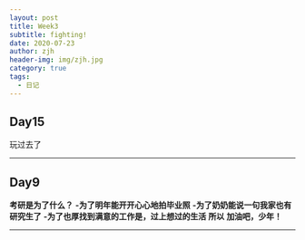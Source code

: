 ```yaml
---
layout: post
title: Week3
subtitle: fighting!
date: 2020-07-23
author: zjh
header-img: img/zjh.jpg
category: true
tags:
  - 日记
---
```


## Day15
玩过去了
***

## Day9
**考研是为了什么？**
**-为了明年能开开心心地拍毕业照**
**-为了奶奶能说一句我家也有研究生了**
**-为了也厚找到满意的工作是，过上想过的生活**
**所以**
**加油吧，少年！**
***
